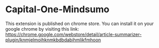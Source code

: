 # Capital-One-Mindsumo
This extension is published on chrome store.
You can install it on your google chrome by visiting this link:
https://chrome.google.com/webstore/detail/article-summarizer-plugin/knmjelmoihknmkbdbdabihmlikfmhoon
